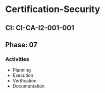 # Certification-Security

## CI: CI-CA-I2-001-001
## Phase: 07

### Activities
- Planning
- Execution
- Verification
- Documentation
